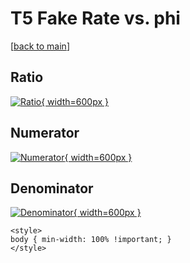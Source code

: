 # T5 Fake Rate vs. phi

[[back to main](./)]



## Ratio

[![Ratio](../mtv/var/T5_fakerate_phi.png){ width=600px }](../mtv/var/T5_fakerate_phi.pdf)

## Numerator

[![Numerator](../mtv/num/T5_fakerate_phi_num.png){ width=600px }](../mtv/num/T5_fakerate_phi_num.pdf)

## Denominator

[![Denominator](../mtv/den/T5_fakerate_phi_den.png){ width=600px }](../mtv/den/T5_fakerate_phi_den.pdf)


``` {=html}
<style>
body { min-width: 100% !important; }
</style>
```
